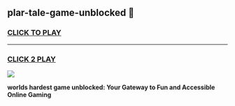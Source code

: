 
## plar-tale-game-unblocked 👋
<h3>
<a href="https://premium.freeplayer.one?title=plar-tale-game-unblocked&ref=14F">CLICK TO PLAY</a></h3>
<hr>

<h3>
<a href="https://premium.freeplayer.one?title=plar-tale-game-unblocked&ref=14F">CLICK 2 PLAY</a>
  
</h3>

<a href="https://premium.freeplayer.one?title=plar-tale-game-unblocked&ref=12F/"><img src="https://clearcache.store/games.png"></a>


**worlds hardest game unblocked: Your Gateway to Fun and Accessible Online Gaming**

